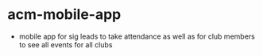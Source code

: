 # acm-mobile-app
 - mobile app for sig leads to take attendance as well as for club members to see all events for all clubs

